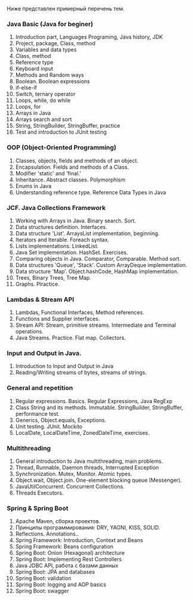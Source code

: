 Ниже представлен примерный перечень тем.


### Java Basic (Java for beginer)
1. Introduction part, Languages Programing, Java history, JDK
2. Project, package, Class, method 
3. Variables and data types 
4. Class, method 
5. Reference type 
6. Keyboard input 
7. Methods and Random ways 
8. Boolean. Boolean expressions 
9. if-else-if 
10. Switch, ternary operator 
11. Loops, while, do while 
12. Loops, for 
13. Arrays in Java 
14. Arrays search and sort 
15. String, StringBuilder, StringBuffer, practice 
16. Test and introduction to JUnit testing

### OOP (Object-Oriented Programming)
1. Classes, objects, fields and methods of an object. 
2. Encapsulation. Fields and methods of a Class. 
3. Modifier 'static' and 'final.’ 
4. Inheritance. Abstract classes. Polymorphism 
5. Enums in Java 
6. Understanding reference type. Reference Data Types in Java

### JCF. Java Collections Framework
1. Working with Arrays in Java. Binary search. Sort. 
2. Data structures definition. Interfaces. 
3. Data structure 'List'. ArraysList implementation, beginning. 
4. Iterators and Iterable. Foreach syntax. 
5. Lists implementations. LinkedList. 
6. Java Set implementation. HashSet. Exercises. 
7. Comparing objects in Java. Comparator, Comparable. Method sort. 
8. Data structures 'Queue', 'Stack'. Custom ArrayDeque implementation. 
9. Data structure 'Map'. Object.hashCode, HashMap implementation. 
10. Trees, Binary Trees, Tree Map. 
11. Graphs. Plractice.

### Lambdas & Stream API
1. Lambdas, Functional Interfaces, Method references. 
2. Functions and Supplier interfaces. 
3. Stream API: Stream, primitive streams. Intermediate and Terminal operations. 
4. Java Streams. Practice. Flat map. Collectors.

### Input and Output in Java.
1. Introduction to Input and Output in Java
2. Reading/Writing streams of bytes, streams of strings.

### General and repetition
1. Regular expressions. Basics. Regular Expressions, Java RegExp 
2. Class String and its methods. Immutable. StringBuilder, StringBuffer, performance test. 
3. Generics, Object.equals, Exceptions. 
4. Unit testing. JUnit. Mockito 
5. LocalDate, LocalDateTime, ZonedDateTime, exercises.

### Multithreading
1. General introduction to Java multithreading, main problems. 
2. Thread, Runnable, Daemon threads, Interrupted Exception 
3. Synchronization. Mutex, Monitor. Atomic types. 
4. Object.wait, Object.join. One-element blocking queue (Messenger). 
5. JavaUtilConcurrent. Concurrent Collections. 
6. Threads Executors.

### Spring & Spring Boot
1. Apache Maven, сборка проектов. 
2. Принципы программирования: DRY, YAGNI, KISS, SOLID. 
3. Reflections. Annotations.. 
4. Spring Framework: Introduction, Context and Beans 
5. Spring Framework: Beans configuration 
6. Spring Boot: Onion (Hexagonal) architecture 
7. Spring Boot: Implementing Rest Controllers 
8. Java JDBC API, работа с базами данных 
9. Spring Boot: JPA and databases 
10. Spring Boot: validation 
11. Spring Boot: logging and AOP basics 
12. Spring Boot: swagger